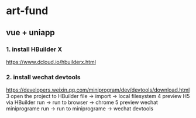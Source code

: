 # art-fund
## vue + uniapp
### 1. install HBuilder X
   https://www.dcloud.io/hbuilderx.html
### 2. install wechat devtools
   https://developers.weixin.qq.com/miniprogram/dev/devtools/download.html
3 open the project to HBuilder
  file -> import -> local filesystem
4 preview H5 via HBuilder
  run -> run to browser -> chrome
5 preview wechat miniprograme
  run -> run to miniprograme -> wechat devtools